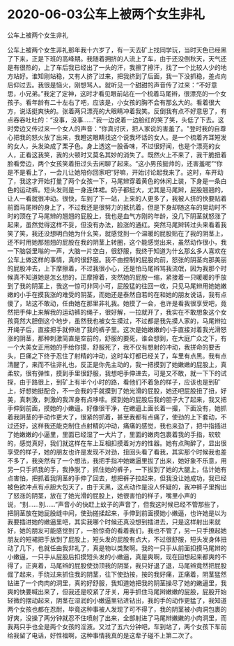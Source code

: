 # 2020-06-03公车上被两个女生非礼



公车上被两个女生非礼



公车上被两个女生非礼那年我十六岁了，有一天去矿上找同学玩，当时天色已经黑了下来，正是下班的高峰期。我随着拥挤的人流上了车，由于还没倒秋天，天气还是有很热的，上了车后我已经出了一头的汗，我擦了擦汗，找了一个比较人少的地方站好。谁知刚站稳，又有人挤了过来，把我挤到了后面，我一下没抓稳，差点向后仰过去。我很是恼火，刚想骂人。就听见一个甜甜的声音传了过来：“不好意思，小兄弟。”我定了定神，这时才看见眼前站在一个梳着马尾辫，很漂亮的一个女孩子。看年龄有二十左右了吧，应该是，小女孩的胸不会有那幺大的。看着很大方，说话挺爽快的。张着两只漂亮的大眼睛冲着我笑。反倒我有点不好意思了，有点吞吞吐吐的：“没事，没事......"我一边说着一边脸红的笑了笑，头低了下去。这时旁边又传过来一个女人的声音：“你真讨厌，把人家说的害羞了。"登时我的自尊心把我的怒火放了出来，我瞪这眼睛找这个说我坏话的女人。是一个梳着齐耳短发的女人，头发染成了栗子色。身上透这一股香味，不过很好闻，也是个漂亮的女人，正看这我笑，我的火顿时又莫名其妙的消失了。既然火上不来了，我干脆扭着脸看旁边，两个女孩笑着扭过头去闲聊了起来。“这小男孩挺帅的，还害羞呢”“你是不是看上了，一会儿让她陪你回家吧”好嘛，开始讨论起我来了。这时，车开动了，我这才开始打量了两个女孩一下，马尾辫穿着黄色的休闲上装，下身是一条白色的运动裤。短头发则是一身连体裙。奶子都挺大，尤其是马尾辫，屁股翘翘的，让人一看就很冲动。很快，车到了下一站，上来的人更多了，我被人挤的快要贴着前面马尾辫的身上了，不过我还是很努力的抵抗着，但是下身却随这车的晃动时不时的顶在了马尾辫的翘翘的屁股上，我也是血气方刚的年龄，没几下阴茎就怒涨了起来，虽然觉得这样不妥，但没有办法，脸涨的通红。突然马尾辫转过头来看着我笑了笑，我还没想明白她为什幺笑，就感觉到一个温暖的屁股贴在了我的阴茎上，还不时用她那翘翘的屁股在我的阴茎上转圈，这个能感觉出来，虽然动作很小，我一下脑袋里嗡的一声，大脑一片空白，很舒服，我终于知道为什幺那幺多人喜欢在公车上做这样的事情，真的很舒服。我不由控制的屁股向前，怒张的阴茎向那美丽的屁股冲去，上下摩擦着，不过我很小心，还是怕马尾辫骂我流氓，因为我那个时候真不知道她是怎幺想的，正摩擦着，突然她的屁股一缩，紧接着一只暖暖的手放到了我的阴茎上，我这一惊可非同小可，屁股猛的往回一收，只见马尾辫用她她嫩嫩的小手在摸我涨的难受的阴茎，而她还是泰然自若的在和她的朋友说话，我有点傻了，站这不敢动，任由她在那里非礼我。她摸了一会，也许是看我很享受吧，竟然把手伸上来解我的运动裤的绳子，很好解，一拉就开了，我实在不敢想象这个女孩竟然大胆倒这个地步，虽然我也被女生摸过，不过都是我先摸人家的，马尾辫拉开绳子后，直接把手就伸进了我的裤子里。这次是她嫩嫩的小手直接对着我光滑怒涨的阴茎，那种刺激简直是空前的，舒服的要死，谁会想到，在大庭广众之下，有一个大美女正用她的手给你摸，舒服死了，我不仅有想射的冲动，我拼命的要舌头，巨痛之下终于忍住了射精的冲动，这时车灯都已经关了，车里有点黑。我有点清醒了，来而不往非礼也，反正是你先主动的，我一把摸到了她嫩嫩的屁股上，真柔软，很有弹性，摸到手里很舒服，我想吧手伸进去，可是又不敢，就一下下的试探，由于路很上，到矿上有半个小时的路，看他们不着急的样子，应该也是到矿上，好想她挺配合，不一会我的手就摸到了她光滑的屁股，她还吧屁股扭了扭，好美，真刺激，刺激的我浑身有点哆嗦。摸到她的屁股后我的胆子大了起来，我又把手伸到前面，摸她的小嫩逼。好像很干净，在嫩逼上面长着一撮，下面没有，她抓着我阴茎的手动作更大了，很紧的抓着，甚至我都有点痛了，使劲的上下套动，不过还好，这样我还能克制住点射精的冲动，痛痛的感觉，我也来劲了，把中指插进了她嫩嫩的小逼里，里面已经湿了一大片了，里面的嫩肉包裹着我的手指，软软的，感觉真好，我们就这样在车上互相扣摸着对方的性器。她有点陶醉了，显出很享受的样子，她的朋友也许是发现不对劲，扭回头看了看我，其实那个时候我也差不多了，我突然有了一个想法，我把手指冲她嫩逼里拔了出来，她好象不乐意，用另一只手抓我的手，我挣脱了，抓住她的裤子，一下拔到了她的大腿上，估计她有点害怕，把抓着我阴茎的手伸了回去，想把裤子拉起来，但我没让她成功，我已经被色欲冲点有点胆大包天了，由于天黑，这点动作是没人怀疑的，我冲裤子里掏出了怒涨的阴茎，放在了她光滑的屁股上，她很害怕的样子，嘴里小声的说，“别......别......”声音小的快赶上蚊子的声音了，但我这时候已经不管那些了，把阴茎放在她屁股缝中间，使劲搓揉起来，手伸到前面摸她小嫩逼，也许她是以为我要插进她的嫩逼里吧，其实我哪个时候还真没想到插进去，只是这样射出来就好，她的朋友可能感觉到了，一脸惊奇的看着我们，我也不管了，另一只手撩起她朋友的短裙把手放到了屁股上，短头发的屁股有点大，不过很舒服，短头发身体扭动了几下，也就任由我非礼了，真是物以类聚啊。我的一只手从前面扣摸马尾辫的小嫩逼，一只手从屁股后扣摸短头发的小嫩逼，真是爽啊，现在回想起来都爽的不得了，正爽着，马尾辫的屁股使劲顶我的阴茎，我只好退了退，马尾辫竟然把屁股倔了起来，手绕过来抓住我的阴茎，往下使劲按，按的我好痛，正痛着，阴茎猛然钻进了一个肉肉的洞里，真的好舒服，我知道她把我的阴茎操尽了她的嫩逼里，我爽的快要喊出来了，但我还是咬紧了牙关，用手抓住马尾辫嫩嫩的屁股，屁股开始轻微的摆动起来，阴茎在湿润的小嫩逼里钻进钻出，我的手的动作更猛了，我知道两个女孩也都在忍耐，毕竟这种事被人发现了可不得了，我的阴茎被小肉洞包裹的好爽，没操了两分钟就忍不住喷射了出来，全部射进了马尾辫嫩嫩的小肉洞里，而我两只手也全是两个女孩的淫液。又过了五六分钟吧，车到站了，两个女孩下车前给我留了电话，好性福啊，这种事情我真的是这辈子碰不上第二次了。


